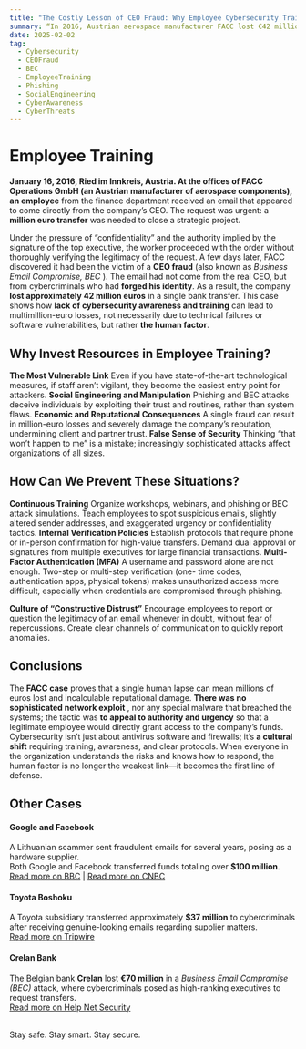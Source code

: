 ```yaml
---
title: "The Costly Lesson of CEO Fraud: Why Employee Cybersecurity Training is Crucial"
summary: “In 2016, Austrian aerospace manufacturer FACC lost €42 million in a CEO fraud attack, highlighting how human error can bypass even the most advanced cybersecurity systems. This case, along with similar high-profile scams targeting Google, Facebook, and Toyota, underscores the importance of cybersecurity awareness and employee training.”
date: 2025-02-02
tag:
  - Cybersecurity
  - CEOFraud
  - BEC
  - EmployeeTraining
  - Phishing
  - SocialEngineering
  - CyberAwareness
  - CyberThreats
---
```


# Employee Training

**January 16, 2016, Ried im Innkreis, Austria. At the offices of FACC Operations GmbH (an Austrian manufacturer of aerospace components), an employee** from the finance department received an email that appeared to come directly from the company’s CEO. The request was urgent: a **million euro transfer** was needed to close a strategic project. 

<!-- more -->

Under the pressure of “confidentiality” and the authority implied by the signature of the top executive, the worker proceeded with the order without thoroughly verifying the legitimacy of the request. A few days later, FACC discovered it had been the victim of a **CEO fraud** (also known as _Business Email Compromise, BEC_ ). The email had not come from the real CEO, but from cybercriminals who had **forged his identity**. As a result, the company **lost approximately 42 million euros** in a single bank transfer. This case shows how **lack of cybersecurity awareness and training** can lead to multimillion-euro losses, not necessarily due to technical failures or software vulnerabilities, but rather **the human factor**.

## Why Invest Resources in Employee Training?

**The Most Vulnerable Link**
Even if you have state-of-the-art technological measures, if staff aren’t vigilant, they become the
easiest entry point for attackers.
**Social Engineering and Manipulation**
Phishing and BEC attacks deceive individuals by exploiting their trust and routines, rather than
system flaws.
**Economic and Reputational Consequences**
A single fraud can result in million-euro losses and severely damage the company’s reputation,
undermining client and partner trust.
**False Sense of Security**
Thinking “that won’t happen to me” is a mistake; increasingly sophisticated attacks affect
organizations of all sizes.

## How Can We Prevent These Situations?

**Continuous Training**
Organize workshops, webinars, and phishing or BEC attack simulations.
Teach employees to spot suspicious emails, slightly altered sender addresses, and
exaggerated urgency or confidentiality tactics.
**Internal Verification Policies**
Establish protocols that require phone or in-person confirmation for high-value transfers.
Demand dual approval or signatures from multiple executives for large financial transactions.
**Multi-Factor Authentication (MFA)**
A username and password alone are not enough. Two-step or multi-step verification (one-
time codes, authentication apps, physical tokens) makes unauthorized access more difficult,
especially when credentials are compromised through phishing.

**Culture of “Constructive Distrust”**
Encourage employees to report or question the legitimacy of an email whenever in doubt,
without fear of repercussions.
Create clear channels of communication to quickly report anomalies.

## Conclusions

The **FACC case** proves that a single human lapse can mean millions of euros lost and incalculable
reputational damage. **There was no sophisticated network exploit** , nor any special malware
that breached the systems; the tactic was **to appeal to authority and urgency** so that a
legitimate employee would directly grant access to the company’s funds.
Cybersecurity isn’t just about antivirus software and firewalls; it’s **a cultural shift** requiring
training, awareness, and clear protocols. When everyone in the organization understands the risks
and knows how to respond, the human factor is no longer the weakest link—it becomes the first
line of defense.

## Other Cases

#### Google and Facebook  
A Lithuanian scammer sent fraudulent emails for several years, posing as a hardware supplier.  
Both Google and Facebook transferred funds totaling over **$100 million**.  
[Read more on BBC](https://www.bbc.com/news/technology-47708270) | [Read more on CNBC](https://www.cnbc.com/2019/03/27/phishing-email-scam-stole-100-million-from-facebook-and-google.html)  

#### Toyota Boshoku  
A Toyota subsidiary transferred approximately **$37 million** to cybercriminals after receiving genuine-looking emails regarding supplier matters.  
[Read more on Tripwire](https://www.tripwire.com/state-of-security/toyota-parts-supplier-loses-37-million-email-scam)  

#### Crelan Bank  
The Belgian bank **Crelan** lost **€70 million** in a _Business Email Compromise (BEC)_ attack, where cybercriminals posed as high-ranking executives to request transfers.  
[Read more on Help Net Security](https://www.helpnetsecurity.com/2016/01/26/belgian-bank-crelan-loses-e70-million-to-bec-scammers/)  


<br>
Stay safe. Stay smart. Stay secure.
<br>
<br>
